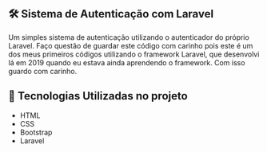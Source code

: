 

## 🛠️ Sistema de Autenticação com Laravel
Um simples sistema de autenticação utilizando o autenticador do próprio Laravel. Faço questão de guardar este código com carinho pois este é um dos meus primeiros códigos utilizando o framework Laravel, que desenvolvi lá em 2019 quando eu estava ainda aprendendo o framework. Com isso guardo com carinho.

## 🚀 Tecnologias Utilizadas no projeto

- HTML
- CSS
- Bootstrap
- Laravel
